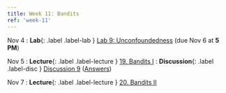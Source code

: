 ```yaml
---
title: Week 11: Bandits
ref: 'week-11'
---
```


Nov 4
: **Lab**{: .label .label-lab } [Lab 9: Unconfoundedness](https://data102.datahub.berkeley.edu/hub/user-redirect/git-pull?repo=https%3A%2F%2Fgithub.com%2Fds-102%2Ffa24-materials&urlpath=lab%2Ftree%2Ffa24-materials%2Flab%2Flab09%2Flab09.ipynb&branch=main) (due Nov 6 at **5 PM**)


Nov 5
: **Lecture**{: .label .label-lecture } [19. Bandits I](lecture/lec19)
: **Discussion**{: .label .label-disc } [Discussion 9](https://drive.google.com/file/d/1MJUbJbZzqLQRDeD2ewxngW-_c5f0OCib/view?usp=sharing) ([Answers](https://drive.google.com/file/d/1QeaeAqizXc9EIUoalen1a1MD7B5bhLce/view?usp=sharing))

Nov 7
: **Lecture**{: .label .label-lecture } [20. Bandits II](lecture/lec20)

